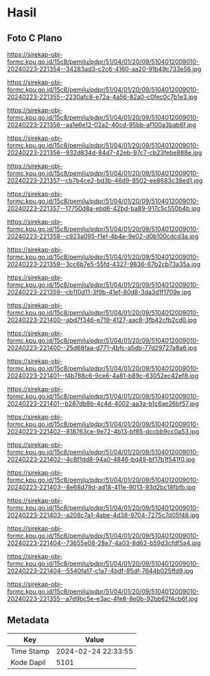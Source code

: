 # Hasil

## Foto C Plano

https://sirekap-obj-formc.kpu.go.id/15c8/pemilu/pdpr/51/04/01/20/09/5104012009010-20240223-221354--34283ad3-c2c6-4160-aa20-91b49c733e56.jpg

https://sirekap-obj-formc.kpu.go.id/15c8/pemilu/pdpr/51/04/01/20/09/5104012009010-20240223-221355--2230afc8-e72a-4a56-82a0-c0fec0c7b1e3.jpg

https://sirekap-obj-formc.kpu.go.id/15c8/pemilu/pdpr/51/04/01/20/09/5104012009010-20240223-221356--aa1e6e12-02a2-40cd-95bb-af100a3bab6f.jpg

https://sirekap-obj-formc.kpu.go.id/15c8/pemilu/pdpr/51/04/01/20/09/5104012009010-20240223-221356--932d834d-84d7-42eb-97c7-cb23febe888e.jpg

https://sirekap-obj-formc.kpu.go.id/15c8/pemilu/pdpr/51/04/01/20/09/5104012009010-20240223-221357--cb7b4ce2-bd3b-46d9-8502-ee8683c38ed1.jpg

https://sirekap-obj-formc.kpu.go.id/15c8/pemilu/pdpr/51/04/01/20/09/5104012009010-20240223-221357--17750d8a-ebd6-42bd-ba89-917c5c550b4b.jpg

https://sirekap-obj-formc.kpu.go.id/15c8/pemilu/pdpr/51/04/01/20/09/5104012009010-20240223-221358--c923a095-f1ef-4b4e-9e02-d0b100cdcd3a.jpg

https://sirekap-obj-formc.kpu.go.id/15c8/pemilu/pdpr/51/04/01/20/09/5104012009010-20240223-221359--3cc6b7e5-55fd-4327-9836-67b2cb73a35a.jpg

https://sirekap-obj-formc.kpu.go.id/15c8/pemilu/pdpr/51/04/01/20/09/5104012009010-20240223-221359--cb110d11-3f9b-41ef-80d8-3da3d1f1709e.jpg

https://sirekap-obj-formc.kpu.go.id/15c8/pemilu/pdpr/51/04/01/20/09/5104012009010-20240223-221400--abd7f346-e719-4127-aac8-3fb42cfb2cd0.jpg

https://sirekap-obj-formc.kpu.go.id/15c8/pemilu/pdpr/51/04/01/20/09/5104012009010-20240223-221400--25d68faa-d771-4bfc-a5db-77d29727a8a6.jpg

https://sirekap-obj-formc.kpu.go.id/15c8/pemilu/pdpr/51/04/01/20/09/5104012009010-20240223-221401--f4b788c6-9ce6-4a81-b89c-63052ec42ef8.jpg

https://sirekap-obj-formc.kpu.go.id/15c8/pemilu/pdpr/51/04/01/20/09/5104012009010-20240223-221401--b287db8b-4c4d-4002-aa3a-b1c6ae26bf57.jpg

https://sirekap-obj-formc.kpu.go.id/15c8/pemilu/pdpr/51/04/01/20/09/5104012009010-20240223-221402--818763ce-9e72-4b13-bf85-dccbb9cc0a53.jpg

https://sirekap-obj-formc.kpu.go.id/15c8/pemilu/pdpr/51/04/01/20/09/5104012009010-20240223-221402--4c8f1dd8-94a0-4846-bd49-bf17b1f541f0.jpg

https://sirekap-obj-formc.kpu.go.id/15c8/pemilu/pdpr/51/04/01/20/09/5104012009010-20240223-221403--8e68d79d-ad18-411e-9013-93d2bc18fbfb.jpg

https://sirekap-obj-formc.kpu.go.id/15c8/pemilu/pdpr/51/04/01/20/09/5104012009010-20240223-221403--a208c7a1-4abe-4d38-9704-7275c7d05f48.jpg

https://sirekap-obj-formc.kpu.go.id/15c8/pemilu/pdpr/51/04/01/20/09/5104012009010-20240223-221404--73655e08-28e7-4a03-8d62-b59d3cfdf5a4.jpg

https://sirekap-obj-formc.kpu.go.id/15c8/pemilu/pdpr/51/04/01/20/09/5104012009010-20240223-221404--5540fa17-c1a7-4bdf-95df-7644b025ffd9.jpg

https://sirekap-obj-formc.kpu.go.id/15c8/pemilu/pdpr/51/04/01/20/09/5104012009010-20240223-221355--a7d9bc5e-e3ac-4fe8-8e0b-92bb62f4cb6f.jpg


## Metadata

| Key        | Value               |
| ---------- | ------------------- |
| Time Stamp | 2024-02-24 22:33:55 |
| Kode Dapil | 5101                |



